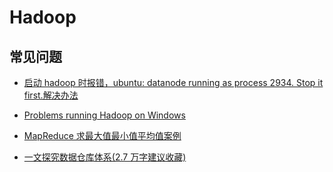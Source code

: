 # Hadoop

## 常见问题

- [启动 hadoop 时报错，ubuntu: datanode running as process 2934. Stop it first.解决办法](https://blog.csdn.net/qq_43548402/article/details/84246189)

- [Problems running Hadoop on Windows](https://cwiki.apache.org/confluence/display/HADOOP2/WindowsProblems)

- [MapReduce 求最大值最小值平均值案例](https://blog.csdn.net/BluseDeng11/article/details/93339045)

- [一文探究数据仓库体系(2.7 万字建议收藏)](https://dataclub.blog.csdn.net/article/details/109213584)
